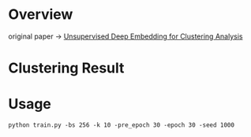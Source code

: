 # Overview
original paper -> [Unsupervised Deep Embedding for Clustering Analysis](https://www.bing.com/search?q=Unsupervised+Deep+Embedding+for+Clustering+Analysis&form=ANNTH1&refig=3b7a5c033c41457db6af0ebf56b3250a)

# Clustering Result

# Usage
```
python train.py -bs 256 -k 10 -pre_epoch 30 -epoch 30 -seed 1000
```
